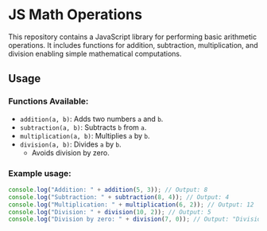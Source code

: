 # JS Math Operations

This repository contains a JavaScript library for performing basic arithmetic operations. It includes functions for addition, subtraction, multiplication, and division enabling simple mathematical computations.

## Usage

### Functions Available:

- `addition(a, b)`: Adds two numbers `a` and `b`.
- `subtraction(a, b)`: Subtracts `b` from `a`.
- `multiplication(a, b)`: Multiplies `a` by `b`.
- `division(a, b)`: Divides `a` by `b`. 
     * Avoids division by zero.

### Example usage:

```javascript
console.log("Addition: " + addition(5, 3)); // Output: 8
console.log("Subtraction: " + subtraction(8, 4)); // Output: 4
console.log("Multiplication: " + multiplication(6, 2)); // Output: 12
console.log("Division: " + division(10, 2)); // Output: 5
console.log("Division by zero: " + division(7, 0)); // Output: "Division by zero is not possible"
